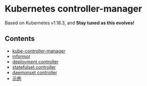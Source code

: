 Kubernetes controller-manager
=============================

Based on Kubernetes v1.18.3, and **Stay tuned as this evolves!**

## Contents

* [kube-controller-manager](kube-controller-manager.md)
* [informor](informer.md)
* [deployment controller](deployment_controller.md)
* [statefulset controller](statefulset_controller.md)
* [daemonset controller](daemonset_controller.md)
* [示例](velero-volume-controller.md)